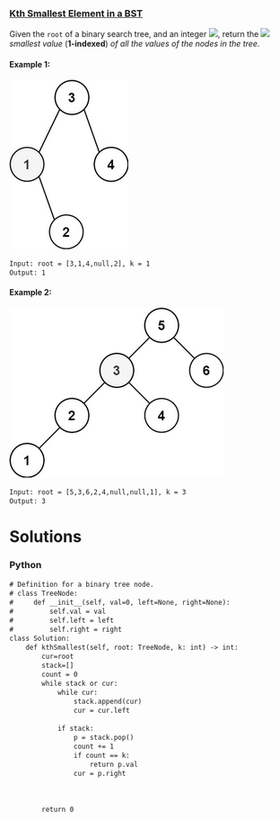 ### [Kth Smallest Element in a BST](https://leetcode.com/problems/kth-smallest-element-in-a-bst/) <br>

Given the `root` of a binary search tree, and an integer <img src="https://render.githubusercontent.com/render/math?math=k">, return the <img src="https://render.githubusercontent.com/render/math?math=k^{th}"> *smallest value* (**1-indexed**) *of all the values of the nodes in the tree*.



#### Example 1:
<img src="../../../../../images/230kthtree1.jpg">

```
Input: root = [3,1,4,null,2], k = 1
Output: 1

```

#### Example 2:
<img src="../../../../../images/230kthtree2.jpg">

```
Input: root = [5,3,6,2,4,null,null,1], k = 3
Output: 3

```

# Solutions

### Python
```
# Definition for a binary tree node.
# class TreeNode:
#     def __init__(self, val=0, left=None, right=None):
#         self.val = val
#         self.left = left
#         self.right = right
class Solution:
    def kthSmallest(self, root: TreeNode, k: int) -> int:
        cur=root
        stack=[]
        count = 0
        while stack or cur:
            while cur:
                stack.append(cur)
                cur = cur.left
        
            if stack:
                p = stack.pop()
                count += 1
                if count == k:
                    return p.val
                cur = p.right
                
                
                
        return 0
```
